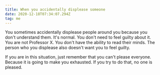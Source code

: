 ```yaml
---
title: When you accidentally displease someone
date: 2020-12-18T07:34:07.294Z
tag: me
---
```

You sometimes accidentally displease people around you because you don't understand them. It's normal. You don't need to feel guilty about it. You are not Professor X. You don't have the ability to read their minds. The person who you displease also doesn't want you to feel guilty. 

If you are in this situation, just remember that you can't please everyone. Because it is going to make you exhausted. If you try to do that, no one is pleased.